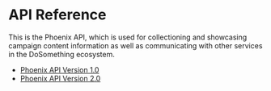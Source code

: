 # API Reference

This is the Phoenix API, which is used for collectioning and showcasing campaign content information as well as communicating with other services in the DoSomething ecosystem.

* [Phoenix API Version 1.0](v1/README.md)
* [Phoenix API Version 2.0](v2/README.md)
